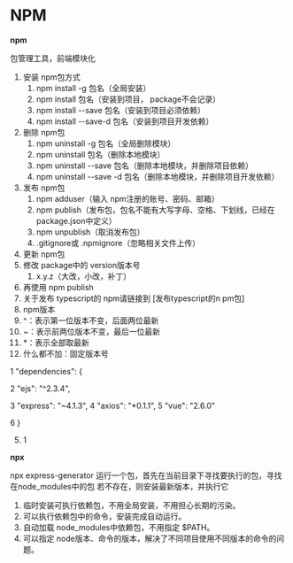 # NPM

**npm**

包管理⼯具，前端模块化

1. 安装 npm包⽅式
   1. npm install -g 包名（全局安装）
   1. npm install 包名（安装到项⽬， package不会记录）
   1. npm install --save 包名（安装到项⽬必须依赖）
   1. npm install --save-d 包名（安装到项⽬开发依赖）
1. 删除 npm包
   1. npm uninstall -g 包名（全局删除模块）
   1. npm uninstall 包名（删除本地模块）
   1. npm uninstall --save 包名（删除本地模块，并删除项⽬依赖）
   1. npm uninstall --save -d 包名（删除本地模块，并删除项⽬开发依赖）
1. 发布 npm包
   1. npm adduser（输⼊ npm注册的账号、密码、邮箱）
   1. npm publish（发布包，包名不能有⼤写字⺟、空格、下划线，已经在 package.json中定义）
   1. npm unpublish（取消发布包）
   1. .gitignore或 .npmignore（忽略相关⽂件上传）
1. 更新 npm包
1. 修改 package中的 version版本号
   1. x.y.z（⼤改，⼩改，补丁）
1. 再使⽤ npm publish
5. 关于发布 typescript的 npm请链接到 [发布typescript的n pm包]
5. npm版本
1. ^：表示第⼀位版本不变，后⾯两位最新
1. ~：表示前两位版本不变，最后⼀位最新
1. \*：表示全部取最新
1. 什么都不加：固定版本号

1 "dependencies": {

2    "ejs": "^2.3.4",

3    "express": "~4.1.3", 4    "axios": "\*0.1.1", 5    "vue": "2.6.0"

6 }

5. 1

**npx**

npx express-generator 运⾏⼀个包，⾸先在当前⽬录下寻找要执⾏的包，寻找在node\_modules中的包 若不存在，则安装最新版本，并执⾏它

1. 临时安装可执⾏依赖包，不⽤全局安装，不⽤担⼼⻓期的污染。
2. 可以执⾏依赖包中的命令，安装完成⾃动运⾏。
2. ⾃动加载 node\_modules中依赖包，不⽤指定 $PATH。
2. 可以指定 node版本、命令的版本，解决了不同项⽬使⽤不同版本的命令的问题。
